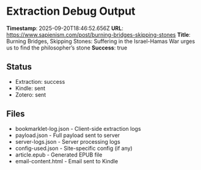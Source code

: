 # Extraction Debug Output

**Timestamp**: 2025-09-20T18:46:52.656Z
**URL**: https://www.sapienism.com/post/burning-bridges-skipping-stones
**Title**: Burning Bridges, Skipping Stones: Suffering in the Israel-Hamas War urges us to find the philosopher’s stone
**Success**: true

## Status
- Extraction: success
- Kindle: sent
- Zotero: sent

## Files
- bookmarklet-log.json - Client-side extraction logs
- payload.json - Full payload sent to server
- server-logs.json - Server processing logs
- config-used.json - Site-specific config (if any)
- article.epub - Generated EPUB file
- email-content.html - Email sent to Kindle
